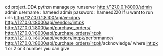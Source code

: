 cd project_DDA
python manage.py runserver
http://127.0.0.1:8000/admin
admin username : hameed
admin password : hameed220
If u want to run urls
http://127.0.0.1:8000/api/vendors
http://127.0.0.1:8000/api/vendors/<int:pk>
http://127.0.0.1:8000/api/purchase_orders/
http://127.0.0.1:8000/api/purchase_orders/<int:pk>
http://127.0.0.1:8000/api/vendors/<int:pk>/performance/
http://127.0.0.1:8000/api/purchase_orders/<int:pk>/acknowledge/
where <int:pk> 1 or 2 or 3 number you can give
